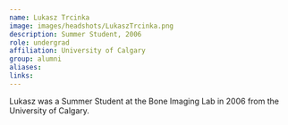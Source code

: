 ```yaml
---
name: Lukasz Trcinka
image: images/headshots/LukaszTrcinka.png
description: Summer Student, 2006
role: undergrad
affiliation: University of Calgary
group: alumni
aliases: 
links:
---
```


Lukasz was a Summer Student at the Bone Imaging Lab in 2006 from the University of Calgary.
